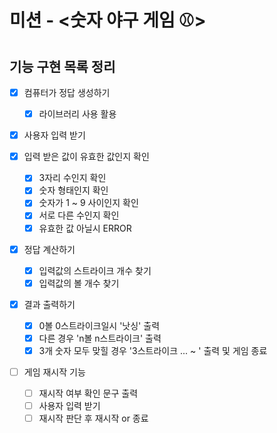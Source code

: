 <!-- @format -->

# 미션 - <숫자 야구 게임 ⚾️>

## 기능 구현 목록 정리

- [x] 컴퓨터가 정답 생성하기

  - [x] 라이브러리 사용 활용

- [x] 사용자 입력 받기

- [x] 입력 받은 값이 유효한 값인지 확인

  - [x] 3자리 수인지 확인
  - [x] 숫자 형태인지 확인
  - [x] 숫자가 1 ~ 9 사이인지 확인
  - [x] 서로 다른 수인지 확인
  - [x] 유효한 값 아닐시 ERROR

- [x] 정답 계산하기

  - [x] 입력값의 스트라이크 개수 찾기
  - [x] 입력값의 볼 개수 찾기

- [x] 결과 출력하기

  - [x] 0볼 0스트라이크일시 '낫싱' 출력
  - [x] 다른 경우 'n볼 n스트라이크' 출력
  - [x] 3개 숫자 모두 맞힐 경우 '3스트라이크 ... ~ ' 출력 및 게임 종료

- [ ] 게임 재시작 기능

  - [ ] 재시작 여부 확인 문구 출력
  - [ ] 사용자 입력 받기
  - [ ] 재시작 판단 후 재시작 or 종료
